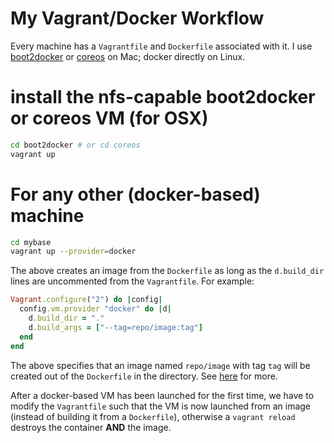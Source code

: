# My Vagrant/Docker Workflow

Every machine has a `Vagrantfile` and `Dockerfile` associated with it. 
I use [boot2docker](https://github.com/boot2docker/boot2docker) or 
[coreos](https://coreos.com) on Mac; docker directly on Linux.

# install the nfs-capable boot2docker or coreos VM (for OSX)

```bash
cd boot2docker # or cd coreos
vagrant up
```

# For any other (docker-based) machine

```bash
cd mybase
vagrant up --provider=docker
```

The above creates an image from the `Dockerfile` as long as the 
`d.build_dir` lines are uncommented from the `Vagrantfile`. For 
example:

```ruby
Vagrant.configure("2") do |config|
  config.vm.provider "docker" do |d|
    d.build_dir = "."
    d.build_args = ["--tag=repo/image:tag"]
  end
end
```

The above specifies that an image named `repo/image` with tag `tag` 
will be created out of the `Dockerfile` in the directory. See 
[here](https://docs.vagrantup.com/v2/docker/basics.html) for more.

After a docker-based VM has been launched for the first time, we have 
to modify the `Vagrantfile` such that the VM is now launched from an 
image (instead of building it from a `Dockerfile`), otherwise a 
`vagrant reload` destroys the container **AND** the image.
